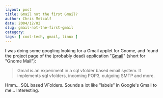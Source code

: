 ```yaml
---
layout: post
title: Gmail not the first Gmail?
author: Chris Metcalf
date: 2004/12/02
slug: gmail-not-the-first-gmail
category: 
tags: [ cool-tech, gmail, linux ]
---
```


I was doing some googling looking for a Gmail applet for Gnome, and found the project page of the (probably dead) application "<a href="http://ftp.cdut.edu.cn/pub/linux/network/client/email/gmail/gmail_linuxpower_org.html">Gmail</a>" (short for "Gnome Mail"):
<blockquote cite="http://ftp.cdut.edu.cn/pub/linux/network/client/email/gmail/gmail_linuxpower_org.html">Gmail is an experiment in a sql vfolder based email system. It implements sql vfolders, incoming POP3, outgoing SMTP and more.</blockquote>
Hmm... SQL based VFolders. Sounds a lot like "labels" in Google's Gmail to me...
Interesting.
